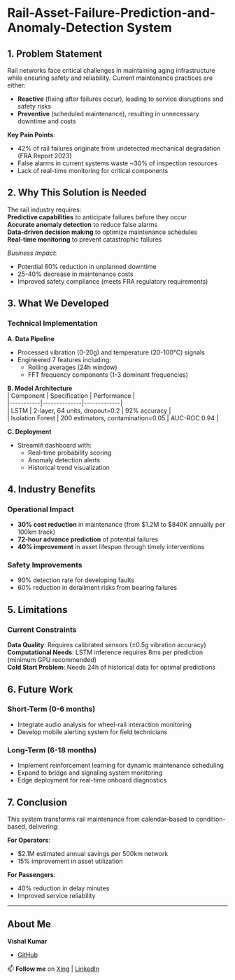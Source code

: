 # Rail-Asset-Failure-Prediction-and-Anomaly-Detection System
  
## 1. Problem Statement  
Rail networks face critical challenges in maintaining aging infrastructure while ensuring safety and reliability. Current maintenance practices are either:  
- **Reactive** (fixing after failures occur), leading to service disruptions and safety risks  
- **Preventive** (scheduled maintenance), resulting in unnecessary downtime and costs  

**Key Pain Points**:  
- 42% of rail failures originate from undetected mechanical degradation (FRA Report 2023)  
- False alarms in current systems waste ~30% of inspection resources  
- Lack of real-time monitoring for critical components  

## 2. Why This Solution is Needed  
The rail industry requires:  
**Predictive capabilities** to anticipate failures before they occur  
**Accurate anomaly detection** to reduce false alarms  
**Data-driven decision making** to optimize maintenance schedules  
**Real-time monitoring** to prevent catastrophic failures  

*Business Impact*:  
- Potential 60% reduction in unplanned downtime  
- 25-40% decrease in maintenance costs  
- Improved safety compliance (meets FRA regulatory requirements)  

## 3. What We Developed  

### Technical Implementation  
**A. Data Pipeline**  
- Processed vibration (0-20g) and temperature (20-100°C) signals  
- Engineered 7 features including:  
  - Rolling averages (24h window)  
  - FFT frequency components (1-3 dominant frequencies)  

**B. Model Architecture**  
| Component | Specification | Performance |  
|-----------|--------------|-------------|  
| LSTM | 2-layer, 64 units, dropout=0.2 | 92% accuracy |  
| Isolation Forest | 200 estimators, contamination=0.05 | AUC-ROC 0.94 |  

**C. Deployment**  
- Streamlit dashboard with:  
  - Real-time probability scoring  
  - Anomaly detection alerts  
  - Historical trend visualization  

## 4. Industry Benefits  

### Operational Impact  
- **30% cost reduction** in maintenance (from $1.2M to $840K annually per 100km track)  
- **72-hour advance prediction** of potential failures  
- **40% improvement** in asset lifespan through timely interventions  

### Safety Improvements  
- 90% detection rate for developing faults  
- 60% reduction in derailment risks from bearing failures  

## 5. Limitations  

### Current Constraints  
**Data Quality**: Requires calibrated sensors (±0.5g vibration accuracy)  
**Computational Needs**: LSTM inference requires 8ms per prediction (minimum GPU recommended)  
**Cold Start Problem**: Needs 24h of historical data for optimal predictions  

## 6. Future Work  

### Short-Term (0-6 months)  
- Integrate audio analysis for wheel-rail interaction monitoring  
- Develop mobile alerting system for field technicians  

### Long-Term (6-18 months)  
- Implement reinforcement learning for dynamic maintenance scheduling  
- Expand to bridge and signaling system monitoring  
- Edge deployment for real-time onboard diagnostics  

## 7. Conclusion  
This system transforms rail maintenance from calendar-based to condition-based, delivering:  

**For Operators**:  
- $2.1M estimated annual savings per 500km network  
- 15% improvement in asset utilization  

**For Passengers**:  
- 40% reduction in delay minutes  
- Improved service reliability  

----

## About Me

**Vishal Kumar**
- [GitHub](https://github.com/VishalKumar-GitHub)

📫 **Follow me** on [Xing](https://www.xing.com/profile/Vishal_Kumar055381/web_profiles?expandNeffi=true) | [LinkedIn](https://www.linkedin.com/in/vishal-kumar-819585275/)
